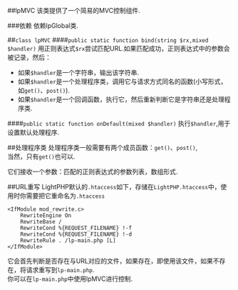 ##lpMVC
该类提供了一个简易的MVC控制组件.

###依赖
依赖lpGlobal类.

##`class lpMVC`
####`public static function bind(string $rx,mixed $handler)`
用正则表达式`$rx`尝试匹配URL.如果匹配成功，正则表达式中的参数会被记录，然后：  

* 如果`$handler`是一个字符串，输出该字符串.
* 如果`$handler`是一个处理程序类，调用它与请求方式同名的函数(小写形式，如`get()`、`post()`).
* 如果`$handler`是一个回调函数，执行它，然后重新判断它是字符串还是处理程序类.


####`public static function onDefault(mixed $handler)`
执行`$handler`,用于设置默认处理程序.

##处理程序类
处理程序类一般需要有两个成员函数：`get()`、`post()`,  
当然，只有`get()`也可以.

它们接收一个参数：匹配的正则表达式的参数列表，数组形式.

##URL重写
LightPHP默认的`.htaccess`如下，存储在`LightPHP.htaccess`中，使用时你需要把它重命名为`.htaccess`

	<IfModule mod_rewrite.c>
	    RewriteEngine On
	    RewriteBase /
	    RewriteCond %{REQUEST_FILENAME} !-f
	    RewriteCond %{REQUEST_FILENAME} !-d
	    RewriteRule . /lp-main.php [L]
	</IfModule>

它会首先判断是否存在与URL对应的文件，如果存在，即使用该文件，如果不存在，将请求重写到`lp-main.php`.  
你可以在`lp-main.php`中使用lpMVC进行控制.

